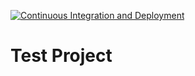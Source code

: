 [![Continuous Integration and Deployment](https://github.com/Nwachukwu-Uzor/git-hub-actions/actions/workflows/ci-cd.yaml/badge.svg)](https://github.com/Nwachukwu-Uzor/git-hub-actions/actions/workflows/ci-cd.yaml)

# Test Project
